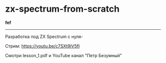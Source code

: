 # zx-spectrum-from-scratch
**fef**

-----------------------------------------------------------

Разработка под ZX Spectrum с нуля-

Стрим: https://youtu.be/c7SXt9iV5fI

Смотри lesson_1.pdf и YouTube канал "Петр Безумный"
